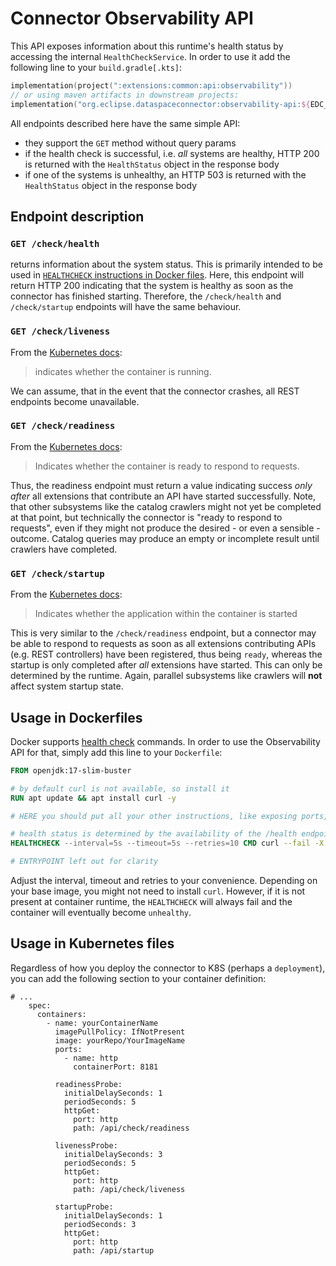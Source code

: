 # Connector Observability API

This API exposes information about this runtime's health status by accessing the internal `HealthCheckService`. In order
to use it add the following line to your `build.gradle[.kts]`:

```kotlin
implementation(project(":extensions:common:api:observability"))
// or using maven artifacts in downstream projects:
implementation("org.eclipse.dataspaceconnector:observability-api:${EDC_VERSION}")
```

All endpoints described here have the same simple API:

- they support the `GET` method without query params
- if the health check is successful, i.e. _all_ systems are healthy, HTTP 200 is returned with the `HealthStatus` object
  in the response body
- if one of the systems is unhealthy, an HTTP 503 is returned with the `HealthStatus` object in the response body

## Endpoint description

### `GET /check/health`

returns information about the system status. This is primarily intended to be used
in [`HEALTHCHECK` instructions in Docker files](https://docs.docker.com/engine/reference/builder/#healthcheck). Here,
this endpoint will return HTTP 200 indicating that the system is healthy as soon as the connector has finished starting.
Therefore, the `/check/health` and `/check/startup` endpoints will have the same behaviour.

### `GET /check/liveness`

From the [Kubernetes docs](https://kubernetes.io/docs/concepts/workloads/pods/pod-lifecycle/#container-probes):
> indicates whether the container is running.

We can assume, that in the event that the connector crashes, all REST endpoints become unavailable.

### `GET /check/readiness`

From the [Kubernetes docs](https://kubernetes.io/docs/concepts/workloads/pods/pod-lifecycle/#container-probes):
> Indicates whether the container is ready to respond to requests.

Thus, the readiness endpoint must return a value indicating success _only after_ all extensions that contribute an API
have started successfully. Note, that other subsystems like the catalog crawlers might not yet be completed at that
point, but technically the connector is "ready to respond to requests", even if they might not produce the desired - or
even a sensible - outcome. Catalog queries may produce an empty or incomplete result until crawlers have completed.

### `GET /check/startup`

From the [Kubernetes docs](https://kubernetes.io/docs/concepts/workloads/pods/pod-lifecycle/#container-probes):
> Indicates whether the application within the container is started

This is very similar to the `/check/readiness` endpoint, but a connector may be able to respond to requests as soon as
all extensions contributing APIs (e.g. REST controllers) have been registered, thus being `ready`, whereas the startup
is only completed after _all_ extensions have started. This can only be determined by the runtime. Again, parallel
subsystems like crawlers will **not** affect system startup state.

## Usage in Dockerfiles

Docker supports [health check](https://docs.docker.com/engine/reference/builder/#healthcheck) commands. In order to use
the Observability API for that, simply add this line to your `Dockerfile`:

```dockerfile
FROM openjdk:17-slim-buster

# by default curl is not available, so install it
RUN apt update && apt install curl -y

# HERE you should put all your other instructions, like exposing ports, etc.

# health status is determined by the availability of the /health endpoint
HEALTHCHECK --interval=5s --timeout=5s --retries=10 CMD curl --fail -X GET http://localhost:8181/api/check/health || exit 1

# ENTRYPOINT left out for clarity
```

Adjust the interval, timeout and retries to your convenience. Depending on your base image, you might not need to
install `curl`. However, if it is not present at container runtime, the `HEALTHCHECK` will always fail and the container
will eventually become `unhealthy`.

## Usage in Kubernetes files

Regardless of how you deploy the connector to K8S (perhaps a `deployment`), you can add the following section to your
container definition:

```kubernetes helm
# ...
    spec:
      containers:
        - name: yourContainerName
          imagePullPolicy: IfNotPresent
          image: yourRepo/YourImageName
          ports:
            - name: http
              containerPort: 8181

          readinessProbe:
            initialDelaySeconds: 1
            periodSeconds: 5
            httpGet:
              port: http
              path: /api/check/readiness

          livenessProbe:
            initialDelaySeconds: 3
            periodSeconds: 5
            httpGet:
              port: http
              path: /api/check/liveness

          startupProbe:
            initialDelaySeconds: 1
            periodSeconds: 3
            httpGet:
              port: http
              path: /api/startup
```